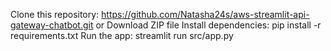 Clone this repository: https://github.com/Natasha24s/aws-streamlit-api-gateway-chatbot.git or Download ZIP file
Install dependencies: pip install -r requirements.txt
Run the app: streamlit run src/app.py
